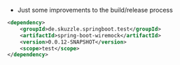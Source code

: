 * Just some improvements to the build/release process

```xml
<dependency>
    <groupId>de.skuzzle.springboot.test</groupId>
    <artifactId>spring-boot-wiremock</artifactId>
    <version>0.0.12-SNAPSHOT</version>
    <scope>test</scope>
</dependency>
```